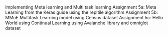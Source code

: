 Implementing Meta learning and Multi task learning
Assignment 5a: Meta Learning from the Keras guide using the repltile algorithm
Assignment 5b: MMoE Multitask Learning model using Census dataset
Assignment 5c: Hello World using Continual Learning using Avalanche library and omniglot dataset
